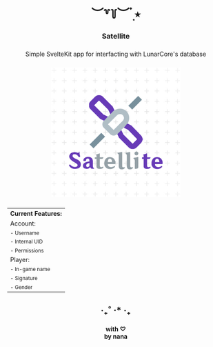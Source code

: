 <h1 align="center">︶꒷꒦︶ ๋࣭ ⭑</h1>

###

<h3 align="center">Satellite</h3>

###

<p align="center">Simple SvelteKit app for interfacting with LunarCore's database</p>

###

<div align="center">
  <img height="300" src="https://github.com/ladyfoxpoint/satellite/blob/main/static/satellite-logo-full.png?raw=true"/>
</div>

###

<div align="center">
    <table align="center">
        <tr>
            <th> Current Features: </th>
        </tr>
        <tr>
            <td align="justify">Account: <br>
            <sub>- Username </sub> <br>
            <sub>- Internal UID </sub> <br>
            <sub>- Permissions </sub> <br>
            </td>
        </tr>
        <tr>
            <td align="justify">Player: <br>
            <sub>- In-game name </sub> <br>
            <sub>- Signature </sub> <br>
            <sub>- Gender </sub> <br>
            </td>
        </tr>
    </table>
</div>

###

<h2 align="center">‧₊˚ ⋅* ‧₊</h2>

###

<h4 align="center">with ♡︎ <br> by nana</h4>
<br clear="both">

###